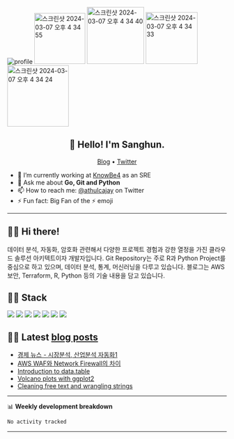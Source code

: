 ![profile](https://github.com/sanghun1210/sanghun1210/assets/7554521/b0f8f8d6-32bc-41c4-8aec-b0e9b6f3675a)
<img width="117" alt="스크린샷 2024-03-07 오후 4 34 55" src="https://github.com/sanghun1210/sanghun1210/assets/7554521/2e740aa2-5c08-49f3-b252-1f1acc8c0922">
<img width="131" alt="스크린샷 2024-03-07 오후 4 34 40" src="https://github.com/sanghun1210/sanghun1210/assets/7554521/642bd9e3-7898-4cc9-8b39-f57b876fee6d">
<img width="119" alt="스크린샷 2024-03-07 오후 4 34 33" src="https://github.com/sanghun1210/sanghun1210/assets/7554521/44d3b9c3-5880-48f7-9f3d-7e2feb9343d4">
<img width="141" alt="스크린샷 2024-03-07 오후 4 34 24" src="https://github.com/sanghun1210/sanghun1210/assets/7554521/07e4755e-30f4-40ff-a377-2986ae271e10">

<h2 align="center">👋 Hello! I'm Sanghun.</h2>
<p align="center">
  <a href="https://blog.athulcyriac.in">Blog</a> •
  <a href="https://twitter.com/athulcajay">Twitter</a>
</p>


- 🔭 I’m currently working at [KnowBe4](https://knowbe4.com) as an SRE
- 💬 Ask me about **Go, Git and Python**
- 📫 How to reach me: [@athulcajay](https://twitter.com/athulcajay) on Twitter
- ⚡ Fun fact: Big Fan of the :zap: emoji

-------

## :man_technologist: Hi there!
데이터 분석, 자동화, 암호화 관련해서 다양한 프로젝트 경험과 강한 열정을 가진 클라우드 솔루션 아키텍트이자 개발자입니다. 
Git Repository는 주로 R과 Python Project를 중심으로 하고 있으며, 데이터 분석, 통계, 머신러닝을 다루고 있습니다.
블로그는 AWS 보안, Terraform, R, Python 등의 기술 내용을 담고 있습니다.

## :man_technologist: Stack
![](https://img.shields.io/badge/Amazon_AWS-FF9900?style=for-the-badge&logo=amazonaws&logoColor=white)  ![](https://img.shields.io/badge/Python-FFD43B?style=for-the-badge&logo=python&logoColor=blue)  ![](https://img.shields.io/badge/R-276DC3?style=for-the-badge&logo=r&logoColor=white)  ![](https://img.shields.io/badge/Terraform-7B42BC?style=for-the-badge&logo=terraform&logoColor=white)  ![](https://img.shields.io/badge/.NET-512BD4?style=for-the-badge&logo=dotnet&logoColor=white)  ![](https://img.shields.io/badge/kubernetes-326ce5.svg?&style=for-the-badge&logo=kubernetes&logoColor=white)  ![](https://img.shields.io/badge/Oracle-F80000?style=for-the-badge&logo=Oracle&logoColor=white)


## :man_technologist: Latest [blog posts](https://sanghun1210.github.io/)
<!-- BLOG-POST-LIST:START -->
- [경제 뉴스 - 시장분석, 산업분석 자동화1](https://sanghun1210.github.io/posts/automation_naver_news/)
- [AWS WAF와 Network Firewall의 차이](https://sanghun1210.github.io/posts/difference-between-aws-waf-and-aws-network-firewall/)
- [Introduction to data.table](https://erikaduan.github.io/posts/2021-01-30-data-table-part-1)
- [Volcano plots with ggplot2](https://erikaduan.github.io/posts/2021-01-02-volcano-plots-with-ggplot2)
- [Cleaning free text and wrangling strings](https://erikaduan.github.io/posts/2020-12-31-cleaning-free-text-and-wrangling-strings)
<!-- BLOG-POST-LIST:END -->

-------

📊 **Weekly development breakdown**
<!--START_SECTION:waka-->

```txt
No activity tracked
```

<!--END_SECTION:waka-->

-------
